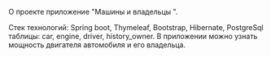 О проекте
приложение "Машины и владельцы ".

Стек технологий: Spring boot, Thymeleaf, Bootstrap, Hibernate, PostgreSql
таблицы: car, engine, driver, history_owner.
В приложении можно узнать мощность двигателя автомобиля и его владельца.
